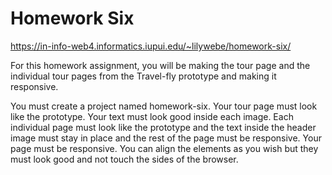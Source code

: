 # Homework Six

https://in-info-web4.informatics.iupui.edu/~lilywebe/homework-six/

For this homework assignment, you will be making the tour page and the individual tour pages from the Travel-fly prototype and making it responsive.

You must create a project named homework-six.
Your tour page must look like the prototype. Your text must look good inside each image. 
Each individual page must look like the prototype and the text inside the header image must stay in place and the rest of the page must be responsive. 
Your page must be responsive. 
You can align the elements as you wish but they must look good and not touch the sides of the browser.
